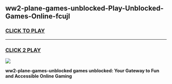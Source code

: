 
## ww2-plane-games-unblocked-Play-Unblocked-Games-Online-fcujl
<h3>
<a href="https://premium76.site?title=ww2-plane-games-unblocked&ref=25A">CLICK TO PLAY</a></h3>
<hr>

<h3>
<a href="https://premium76.site?title=ww2-plane-games-unblocked&ref=25A">CLICK 2 PLAY</a>
  
</h3>

<a href="https://premium76.site?title=ww2-plane-games-unblocked&ref=25A"><img src="https://clearcache.store/games.png"></a>


**ww2-plane-games-unblocked games unblocked: Your Gateway to Fun and Accessible Online Gaming**
